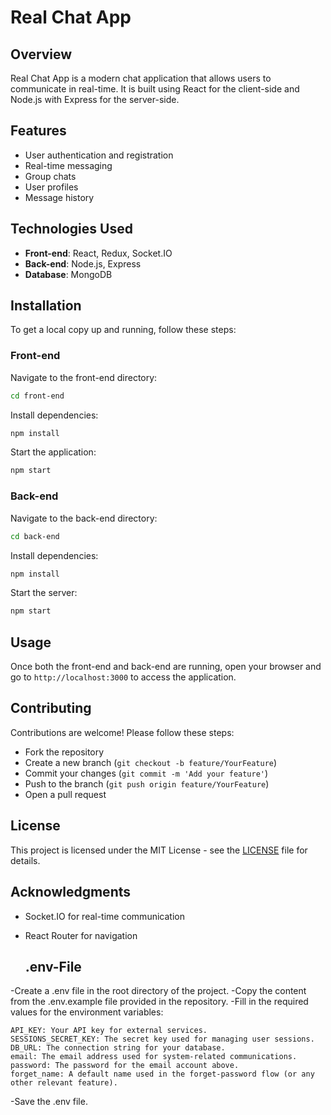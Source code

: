 # Real Chat App

## Overview

Real Chat App is a modern chat application that allows users to communicate in real-time. It is built using React for the client-side and Node.js with Express for the server-side.

## Features

- User authentication and registration
- Real-time messaging
- Group chats
- User profiles
- Message history

## Technologies Used

- **Front-end**: React, Redux, Socket.IO
- **Back-end**: Node.js, Express
- **Database**: MongoDB

## Installation

To get a local copy up and running, follow these steps:

### Front-end

Navigate to the front-end directory:

```bash
cd front-end
```

Install dependencies:

```bash
npm install
```

Start the application:

```bash
npm start
```

### Back-end

Navigate to the back-end directory:

```bash
cd back-end
```

Install dependencies:

```bash
npm install
```

Start the server:

```bash
npm start
```

## Usage

Once both the front-end and back-end are running, open your browser and go to `http://localhost:3000` to access the application.

## Contributing

Contributions are welcome! Please follow these steps:

- Fork the repository
- Create a new branch (`git checkout -b feature/YourFeature`)
- Commit your changes (`git commit -m 'Add your feature'`)
- Push to the branch (`git push origin feature/YourFeature`)
- Open a pull request

## License

This project is licensed under the MIT License - see the [LICENSE](LICENSE) file for details.

## Acknowledgments

- Socket.IO for real-time communication
- React Router for navigation

  ## .env-File
-Create a .env file in the root directory of the project.
-Copy the content from the .env.example file provided in the repository.
-Fill in the required values for the environment variables:

    API_KEY: Your API key for external services.
    SESSIONS_SECRET_KEY: The secret key used for managing user sessions.
    DB_URL: The connection string for your database.
    email: The email address used for system-related communications.
    password: The password for the email account above.
    forget_name: A default name used in the forget-password flow (or any other relevant feature).

-Save the .env file.
